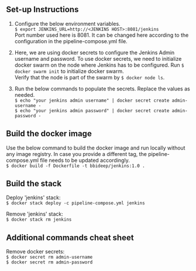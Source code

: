 ## Set-up Instructions


1. Configure the below environment variables.   
	 ```$ export JENKINS_URL=http://<JENKINS HOST>:8081/jenkins```   
	 Port number used here is 8081. It can be changed here according to the configuration in the pipeline-compose.yml file.

2. Here, we are using docker secrets to configure the Jenkins Admin username and password. To use docker secrets, we need to initialize docker swarm on the node where Jenkins has to be configured.
   Run ```$ docker swarm init``` to initialize docker swarm.   
   Verify that the node is part of the swarm by ```$ docker node ls```.

3. Run the below commands to populate the secrets. Replace the values as needed.   
   ```$ echo "your jenkins admin username" | docker secret create admin-username -```   
   ```$ echo "your jenkins admin password" | docker secret create admin-password -```   

## Build the docker image

Use the below command to build the docker image and run locally without any image registry. In case you provide a different tag, the pipeline-compose.yml file needs to be updated accordingly.   
```$ docker build -f Dockerfile -t bbideep/jenkins:1.0 .```

## Build the stack

Deploy 'jenkins' stack:  
```$ docker stack deploy -c pipeline-compose.yml jenkins```  

Remove 'jenkins' stack:  
```$ docker stack rm jenkins```  

## Additional commands cheat sheet

Remove docker secrets:  
```$ docker secret rm admin-username```  
```$ docker secret rm admin-password```
